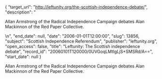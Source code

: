 {
  "target_url": "http://leftunity.org/the-scottish-independence-debate/", 
  "description": "<p>Allan Armstrong of the Radical Independence Campaign debates Alan Mackinnon of the Red Paper Collective.</p>\n", 
  "end_date": null, 
  "date": "2006-01-01T12:00:00", 
  "slug": 13856, 
  "subject": "Scottish Independence Referendum", 
  "publisher": "leftunity.org", 
  "open_access": false, 
  "title": "Leftunity: The Scottish independence debate", 
  "record_id": "20060101T120000/0UVGoqLMtIgLjS+SMSRd/A==", 
  "start_date": null
}

<p>Allan Armstrong of the Radical Independence Campaign debates Alan Mackinnon of the Red Paper Collective.</p>
